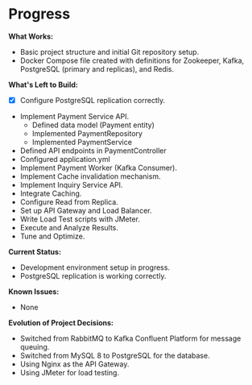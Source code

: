 # Progress

**What Works:**

*   Basic project structure and initial Git repository setup.
*   Docker Compose file created with definitions for Zookeeper, Kafka, PostgreSQL (primary and replicas), and Redis.

**What's Left to Build:**

- [x] Configure PostgreSQL replication correctly.
*   Implement Payment Service API.
    *   Defined data model (Payment entity)
    *   Implemented PaymentRepository
    *   Implemented PaymentService
*   Defined API endpoints in PaymentController
*   Configured application.yml
*   Implement Payment Worker (Kafka Consumer).
*   Implement Cache invalidation mechanism.
*   Implement Inquiry Service API.
*   Integrate Caching.
*   Configure Read from Replica.
*   Set up API Gateway and Load Balancer.
*   Write Load Test scripts with JMeter.
*   Execute and Analyze Results.
*   Tune and Optimize.

**Current Status:**

*   Development environment setup in progress.
*   PostgreSQL replication is working correctly.

**Known Issues:**

*   None

**Evolution of Project Decisions:**

*   Switched from RabbitMQ to Kafka Confluent Platform for message queuing.
*   Switched from MySQL 8 to PostgreSQL for the database.
*   Using Nginx as the API Gateway.
*   Using JMeter for load testing.
